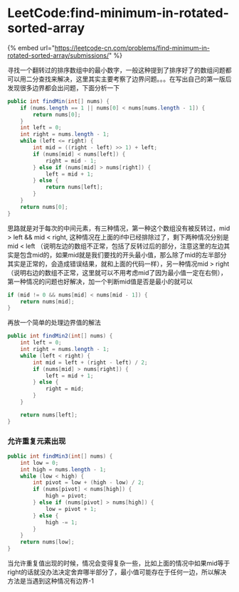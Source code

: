 # LeetCode:find-minimum-in-rotated-sorted-array

{% embed url="https://leetcode-cn.com/problems/find-minimum-in-rotated-sorted-array/submissions/" %}

寻找一个翻转过的排序数组中的最小数字，一般这种提到了排序好了的数组问题都可以用二分查找来解决，这里其实主要考察了边界问题。。。在写出自己的第一版后发现很多边界都会出问题，下面分析一下

```java
public int findMin(int[] nums) {
    if (nums.length == 1 || nums[0] < nums[nums.length - 1]) {
        return nums[0];
    }
    int left = 0;
    int right = nums.length - 1;
    while (left <= right) {
        int mid = ((right - left) >> 1) + left;
        if (nums[mid] < nums[left]) {
            right = mid - 1;
        } else if (nums[mid] > nums[right]) {
            left = mid + 1;
        } else {
            return nums[left];
        }
    }
    return nums[0];
}
```

思路就是对于每次的中间元素，有三种情况，第一种这个数组没有被反转过，mid &gt; left && mid &lt; right, 这种情况在上面的if中已经排除过了，剩下两种情况分别是mid &lt; left （说明左边的数组不正常，包括了反转过后的部分，注意这里的左边其实是包含mid的，如果mid就是我们要找的开头最小值，那么除了mid的左半部分其实是正常的，会造成错误结果，就和上面的代码一样），另一种情况mid &gt; right（说明右边的数组不正常，这里就可以不用考虑mid了因为最小值一定在右侧），第一种情况的问题也好解决，加一个判断mid值是否是最小的就可以

```java
if (mid != 0 && nums[mid] < nums[mid - 1]) {
    return nums[mid];
}
```

再放一个简单的处理边界值的解法

```java
public int findMin2(int[] nums) {
    int left = 0;
    int right = nums.length - 1;
    while (left < right) {
        int mid = left + (right - left) / 2;
        if (nums[mid] > nums[right]) {
            left = mid + 1;
        } else {
            right = mid;
        }
    }

    return nums[left];
}
```

### 允许重复元素出现

```java
public int findMin3(int[] nums) {
    int low = 0;
    int high = nums.length - 1;
    while (low < high) {
        int pivot = low + (high - low) / 2;
        if (nums[pivot] < nums[high]) {
            high = pivot;
        } else if (nums[pivot] > nums[high]) {
            low = pivot + 1;
        } else {
            high -= 1;
        }
    }
    return nums[low];
}
```

 当允许重复值出现的时候，情况会变得复杂一些，比如上面的情况中如果mid等于right的话就没办法决定舍弃哪半部分了，最小值可能存在于任何一边，所以解决方法是当遇到这种情况有边界-1


